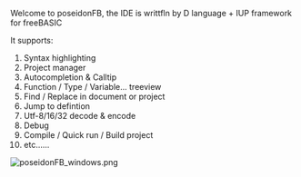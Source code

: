 Welcome to poseidonFB, the IDE is writtfln by D language + IUP framework for freeBASIC

It supports:

1. Syntax highlighting
2. Project manager
3. Autocompletion & Calltip
4. Function / Type / Variable... treeview
5. Find / Replace in document or project
6. Jump to defintion
7. Utf-8/16/32 decode & encode
8. Debug
9. Compile / Quick run / Build project
10. etc......

![poseidonFB_windows.png](https://bitbucket.org/repo/j5rjj4/images/218696064-poseidonFB_windows.png)